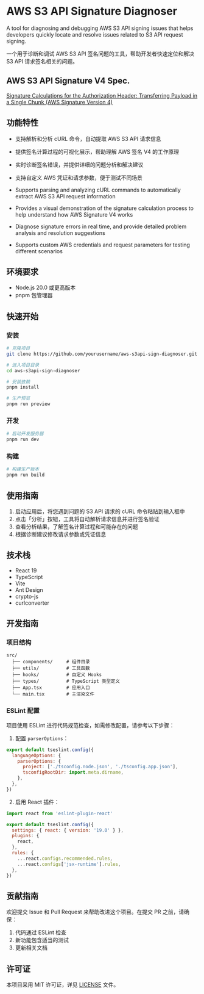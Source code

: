# AWS S3 API Signature Diagnoser

A tool for diagnosing and debugging AWS S3 API signing issues that helps developers quickly locate and resolve issues related to S3 API request signing.

一个用于诊断和调试 AWS S3 API 签名问题的工具，帮助开发者快速定位和解决 S3 API 请求签名相关的问题。

## AWS S3 API Signature V4 Spec.
[Signature Calculations for the Authorization Header: Transferring Payload in a Single Chunk (AWS Signature Version 4)](https://docs.aws.amazon.com/AmazonS3/latest/API/sig-v4-header-based-auth.html)

## 功能特性

- 支持解析和分析 cURL 命令，自动提取 AWS S3 API 请求信息
- 提供签名计算过程的可视化展示，帮助理解 AWS 签名 V4 的工作原理
- 实时诊断签名错误，并提供详细的问题分析和解决建议
- 支持自定义 AWS 凭证和请求参数，便于测试不同场景

- Supports parsing and analyzing cURL commands to automatically extract AWS S3 API request information
- Provides a visual demonstration of the signature calculation process to help understand how AWS Signature V4 works
- Diagnose signature errors in real time, and provide detailed problem analysis and resolution suggestions
- Supports custom AWS credentials and request parameters for testing different scenarios

## 环境要求

- Node.js 20.0 或更高版本
- pnpm 包管理器

## 快速开始

### 安装

```bash
# 克隆项目
git clone https://github.com/yourusername/aws-s3api-sign-diagnoser.git

# 进入项目目录
cd aws-s3api-sign-diagnoser

# 安装依赖
pnpm install

# 生产预览
pnpm run preview
```

### 开发

```bash
# 启动开发服务器
pnpm run dev
```

### 构建

```bash
# 构建生产版本
pnpm run build
```

## 使用指南

1. 启动应用后，将您遇到问题的 S3 API 请求的 cURL 命令粘贴到输入框中
2. 点击「分析」按钮，工具将自动解析请求信息并进行签名验证
3. 查看分析结果，了解签名计算过程和可能存在的问题
4. 根据诊断建议修改请求参数或凭证信息

## 技术栈

- React 19
- TypeScript
- Vite
- Ant Design
- crypto-js
- curlconverter

## 开发指南

### 项目结构

```
src/
  ├── components/     # 组件目录
  ├── utils/          # 工具函数
  ├── hooks/          # 自定义 Hooks
  ├── types/          # TypeScript 类型定义
  ├── App.tsx         # 应用入口
  └── main.tsx        # 主渲染文件
```

### ESLint 配置

项目使用 ESLint 进行代码规范检查，如需修改配置，请参考以下步骤：

1. 配置 `parserOptions`：

```js
export default tseslint.config({
  languageOptions: {
    parserOptions: {
      project: ['./tsconfig.node.json', './tsconfig.app.json'],
      tsconfigRootDir: import.meta.dirname,
    },
  },
})
```

2. 启用 React 插件：

```js
import react from 'eslint-plugin-react'

export default tseslint.config({
  settings: { react: { version: '19.0' } },
  plugins: {
    react,
  },
  rules: {
    ...react.configs.recommended.rules,
    ...react.configs['jsx-runtime'].rules,
  },
})
```

## 贡献指南

欢迎提交 Issue 和 Pull Request 来帮助改进这个项目。在提交 PR 之前，请确保：

1. 代码通过 ESLint 检查
2. 新功能包含适当的测试
3. 更新相关文档

## 许可证

本项目采用 MIT 许可证，详见 [LICENSE](./LICENSE) 文件。
